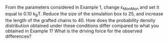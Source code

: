

From the parameters considered in Example 1, change ε<sub>MonMon</sub> and set it equal to 0.10 k<sub>B</sub>T. Reduce the size of the simulation box to 25, and increase the length of the grafted chains to 40. How does the probability density distribution obtained under these conditions differ compared to what you obtained in Example 1? What is the driving force for the observed differences?